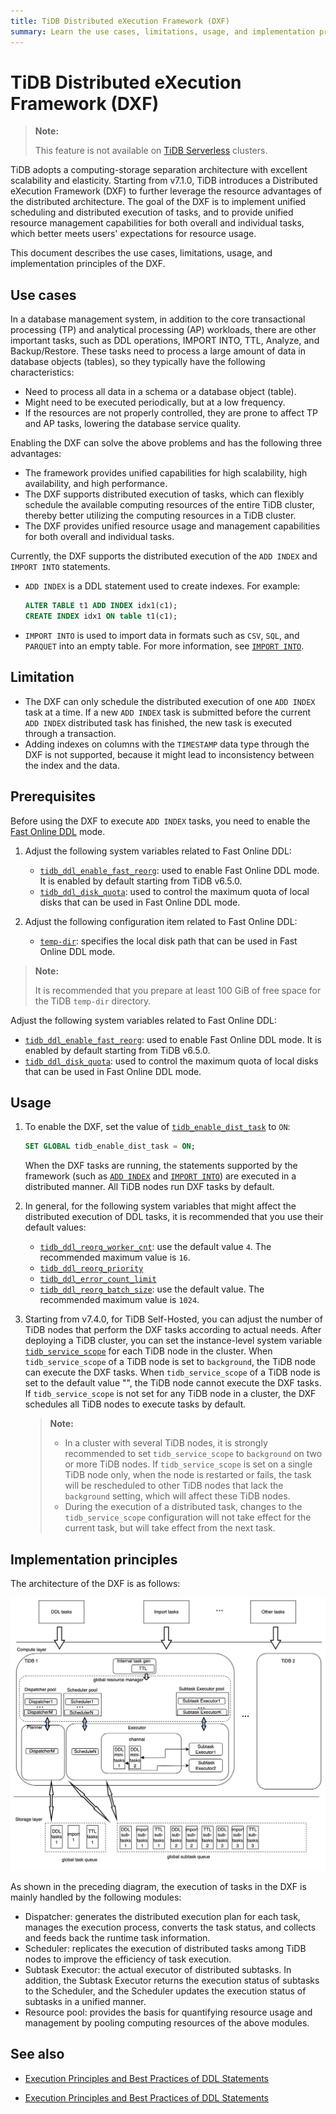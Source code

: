 ```yaml
---
title: TiDB Distributed eXecution Framework (DXF)
summary: Learn the use cases, limitations, usage, and implementation principles of the TiDB Distributed eXecution Framework (DXF).
---
```


# TiDB Distributed eXecution Framework (DXF)

> **Note:**
>
> This feature is not available on [TiDB Serverless](https://docs.pingcap.com/tidbcloud/select-cluster-tier#tidb-serverless) clusters.

TiDB adopts a computing-storage separation architecture with excellent scalability and elasticity. Starting from v7.1.0, TiDB introduces a Distributed eXecution Framework (DXF) to further leverage the resource advantages of the distributed architecture. The goal of the DXF is to implement unified scheduling and distributed execution of tasks, and to provide unified resource management capabilities for both overall and individual tasks, which better meets users' expectations for resource usage.

This document describes the use cases, limitations, usage, and implementation principles of the DXF.

## Use cases

In a database management system, in addition to the core transactional processing (TP) and analytical processing (AP) workloads, there are other important tasks, such as DDL operations, IMPORT INTO, TTL, Analyze, and Backup/Restore. These tasks need to process a large amount of data in database objects (tables), so they typically have the following characteristics:

- Need to process all data in a schema or a database object (table).
- Might need to be executed periodically, but at a low frequency.
- If the resources are not properly controlled, they are prone to affect TP and AP tasks, lowering the database service quality.

Enabling the DXF can solve the above problems and has the following three advantages:

- The framework provides unified capabilities for high scalability, high availability, and high performance.
- The DXF supports distributed execution of tasks, which can flexibly schedule the available computing resources of the entire TiDB cluster, thereby better utilizing the computing resources in a TiDB cluster.
- The DXF provides unified resource usage and management capabilities for both overall and individual tasks.

Currently, the DXF supports the distributed execution of the `ADD INDEX` and `IMPORT INTO` statements.

- `ADD INDEX` is a DDL statement used to create indexes. For example:

    ```sql
    ALTER TABLE t1 ADD INDEX idx1(c1);
    CREATE INDEX idx1 ON table t1(c1);
    ```

- `IMPORT INTO` is used to import data in formats such as `CSV`, `SQL`, and `PARQUET` into an empty table. For more information, see [`IMPORT INTO`](/sql-statements/sql-statement-import-into.md).

## Limitation

- The DXF can only schedule the distributed execution of one `ADD INDEX` task at a time. If a new `ADD INDEX` task is submitted before the current `ADD INDEX` distributed task has finished, the new task is executed through a transaction.
- Adding indexes on columns with the `TIMESTAMP` data type through the DXF is not supported, because it might lead to inconsistency between the index and the data.

## Prerequisites

Before using the DXF to execute `ADD INDEX` tasks, you need to enable the [Fast Online DDL](/system-variables.md#tidb_ddl_enable_fast_reorg-new-in-v630) mode.

<CustomContent platform="tidb">

1. Adjust the following system variables related to Fast Online DDL:

    * [`tidb_ddl_enable_fast_reorg`](/system-variables.md#tidb_ddl_enable_fast_reorg-new-in-v630): used to enable Fast Online DDL mode. It is enabled by default starting from TiDB v6.5.0.
    * [`tidb_ddl_disk_quota`](/system-variables.md#tidb_ddl_disk_quota-new-in-v630): used to control the maximum quota of local disks that can be used in Fast Online DDL mode.

2. Adjust the following configuration item related to Fast Online DDL:

    * [`temp-dir`](/tidb-configuration-file.md#temp-dir-new-in-v630): specifies the local disk path that can be used in Fast Online DDL mode.

> **Note:**
>
> It is recommended that you prepare at least 100 GiB of free space for the TiDB `temp-dir` directory.

</CustomContent>

<CustomContent platform="tidb-cloud">

Adjust the following system variables related to Fast Online DDL:

* [`tidb_ddl_enable_fast_reorg`](/system-variables.md#tidb_ddl_enable_fast_reorg-new-in-v630): used to enable Fast Online DDL mode. It is enabled by default starting from TiDB v6.5.0.
* [`tidb_ddl_disk_quota`](/system-variables.md#tidb_ddl_disk_quota-new-in-v630): used to control the maximum quota of local disks that can be used in Fast Online DDL mode.

</CustomContent>

## Usage

1. To enable the DXF, set the value of [`tidb_enable_dist_task`](/system-variables.md#tidb_enable_dist_task-new-in-v710) to `ON`:

    ```sql
    SET GLOBAL tidb_enable_dist_task = ON;
    ```

    When the DXF tasks are running, the statements supported by the framework (such as [`ADD INDEX`](/sql-statements/sql-statement-add-index.md) and [`IMPORT INTO`](/sql-statements/sql-statement-import-into.md)) are executed in a distributed manner. All TiDB nodes run DXF tasks by default.

2. In general, for the following system variables that might affect the distributed execution of DDL tasks, it is recommended that you use their default values:

    * [`tidb_ddl_reorg_worker_cnt`](/system-variables.md#tidb_ddl_reorg_worker_cnt): use the default value `4`. The recommended maximum value is `16`.
    * [`tidb_ddl_reorg_priority`](/system-variables.md#tidb_ddl_reorg_priority)
    * [`tidb_ddl_error_count_limit`](/system-variables.md#tidb_ddl_error_count_limit)
    * [`tidb_ddl_reorg_batch_size`](/system-variables.md#tidb_ddl_reorg_batch_size): use the default value. The recommended maximum value is `1024`.

3. Starting from v7.4.0, for TiDB Self-Hosted, you can adjust the number of TiDB nodes that perform the DXF tasks according to actual needs. After deploying a TiDB cluster, you can set the instance-level system variable [`tidb_service_scope`](/system-variables.md#tidb_service_scope-new-in-v740) for each TiDB node in the cluster. When `tidb_service_scope` of a TiDB node is set to `background`, the TiDB node can execute the DXF tasks. When `tidb_service_scope` of a TiDB node is set to the default value "", the TiDB node cannot execute the DXF tasks. If `tidb_service_scope` is not set for any TiDB node in a cluster, the DXF schedules all TiDB nodes to execute tasks by default.

    > **Note:**
    >
    > - In a cluster with several TiDB nodes, it is strongly recommended to set `tidb_service_scope` to `background` on two or more TiDB nodes. If `tidb_service_scope` is set on a single TiDB node only, when the node is restarted or fails, the task will be rescheduled to other TiDB nodes that lack the `background` setting, which will affect these TiDB nodes.
    > - During the execution of a distributed task, changes to the `tidb_service_scope` configuration will not take effect for the current task, but will take effect from the next task.

## Implementation principles

The architecture of the DXF is as follows:

![Architecture of the DXF](/media/dist-task/dist-task-architect.jpg)

As shown in the preceding diagram, the execution of tasks in the DXF is mainly handled by the following modules:

- Dispatcher: generates the distributed execution plan for each task, manages the execution process, converts the task status, and collects and feeds back the runtime task information.
- Scheduler: replicates the execution of distributed tasks among TiDB nodes to improve the efficiency of task execution.
- Subtask Executor: the actual executor of distributed subtasks. In addition, the Subtask Executor returns the execution status of subtasks to the Scheduler, and the Scheduler updates the execution status of subtasks in a unified manner.
- Resource pool: provides the basis for quantifying resource usage and management by pooling computing resources of the above modules.

## See also

<CustomContent platform="tidb">

* [Execution Principles and Best Practices of DDL Statements](/ddl-introduction.md)

</CustomContent>
<CustomContent platform="tidb-cloud">

* [Execution Principles and Best Practices of DDL Statements](https://docs.pingcap.com/tidb/stable/ddl-introduction)

</CustomContent>
